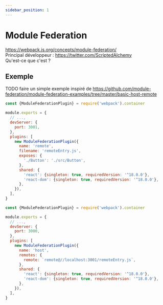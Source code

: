 ```yaml
---
sidebar_position: 1
---
```


# Module Federation

https://webpack.js.org/concepts/module-federation/  
Principal développeur : https://twitter.com/ScriptedAlchemy  
Qu'est-ce que c'est ?

## Exemple

TODO faire un simple exemple inspiré de https://github.com/module-federation/module-federation-examples/tree/master/basic-host-remote

```js title="remote/webpack.config.js"
const {ModuleFederationPlugin} = require('webpack').container

module.exports = {
  // ...,
  devServer: {
    port: 3001,
  },
  plugins: [
    new ModuleFederationPlugin({
      name: 'remote',
      filename: 'remoteEntry.js',
      exposes: {
        './Button': './src/Button',
      },
      shared: {
        'react': {singleton: true, requiredVersion: '^18.0.0'},
        'react-dom': {singleton: true, requiredVersion: '^18.0.0'},
      },
    }),
  ],
}
```

```js title="host/webpack.config.js"
const {ModuleFederationPlugin} = require('webpack').container

module.exports = {
  // ...,
  devServer: {
    port: 3000,
  },
  plugins: [
    new ModuleFederationPlugin({
      name: 'host',
      remotes: {
        remote: `remote@//localhost:3001/remoteEntry.js`,
      },
      shared: {
        'react': {singleton: true, requiredVersion: '^18.0.0'},
        'react-dom': {singleton: true, requiredVersion: '^18.0.0'},
      },
    }),
  ],
}
```
